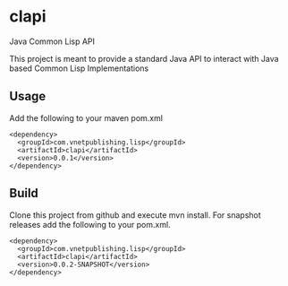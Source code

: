 # clapi
Java Common Lisp API

This project is meant to provide a standard Java API to interact with Java based Common Lisp Implementations


## Usage

Add the following to your maven pom.xml

```
<dependency>  
  <groupId>com.vnetpublishing.lisp</groupId>
  <artifactId>clapi</artifactId>
  <version>0.0.1</version>
</dependency>
```

## Build

Clone this project from github and execute mvn install. For snapshot releases
add the following to your pom.xml.

```
<dependency>  
  <groupId>com.vnetpublishing.lisp</groupId>
  <artifactId>clapi</artifactId>
  <version>0.0.2-SNAPSHOT</version>
</dependency>
```
